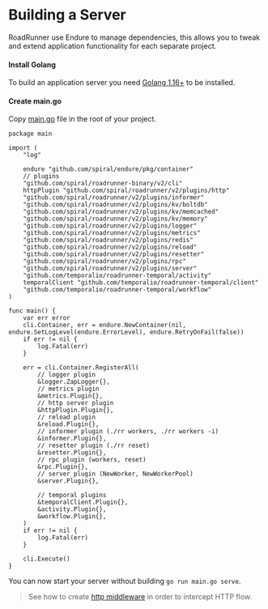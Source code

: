 # Building a Server
RoadRunner use Endure to manage dependencies, this allows you to tweak and extend application functionality for each separate project.

#### Install Golang
To build an application server you need [Golang 1.16+](https://golang.org/dl/) to be installed.

#### Create main.go
Copy [main.go](https://github.com/spiral/roadrunner-binary/blob/master/cmd/rr/main.go) file in the root of your project.

```golang
package main

import (
	"log"

	endure "github.com/spiral/endure/pkg/container"
	// plugins
	"github.com/spiral/roadrunner-binary/v2/cli"
	httpPlugin "github.com/spiral/roadrunner/v2/plugins/http"
	"github.com/spiral/roadrunner/v2/plugins/informer"
	"github.com/spiral/roadrunner/v2/plugins/kv/boltdb"
	"github.com/spiral/roadrunner/v2/plugins/kv/memcached"
	"github.com/spiral/roadrunner/v2/plugins/kv/memory"
	"github.com/spiral/roadrunner/v2/plugins/logger"
	"github.com/spiral/roadrunner/v2/plugins/metrics"
	"github.com/spiral/roadrunner/v2/plugins/redis"
	"github.com/spiral/roadrunner/v2/plugins/reload"
	"github.com/spiral/roadrunner/v2/plugins/resetter"
	"github.com/spiral/roadrunner/v2/plugins/rpc"
	"github.com/spiral/roadrunner/v2/plugins/server"
	"github.com/temporalio/roadrunner-temporal/activity"
	temporalClient "github.com/temporalio/roadrunner-temporal/client"
	"github.com/temporalio/roadrunner-temporal/workflow"
)

func main() {
	var err error
	cli.Container, err = endure.NewContainer(nil, endure.SetLogLevel(endure.ErrorLevel), endure.RetryOnFail(false))
	if err != nil {
		log.Fatal(err)
	}

	err = cli.Container.RegisterAll(
		// logger plugin
		&logger.ZapLogger{},
		// metrics plugin
		&metrics.Plugin{},
		// http server plugin
		&httpPlugin.Plugin{},
		// reload plugin
		&reload.Plugin{},
		// informer plugin (./rr workers, ./rr workers -i)
		&informer.Plugin{},
		// resetter plugin (./rr reset)
		&resetter.Plugin{},
		// rpc plugin (workers, reset)
		&rpc.Plugin{},
		// server plugin (NewWorker, NewWorkerPool)
		&server.Plugin{},

		// temporal plugins
		&temporalClient.Plugin{},
		&activity.Plugin{},
		&workflow.Plugin{},
	)
	if err != nil {
		log.Fatal(err)
	}

	cli.Execute()
}
```

You can now start your server without building `go run main.go serve`.

> See how to create [http middleware](/http/middleware.md) in order to intercept HTTP flow.

